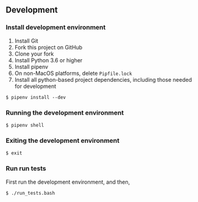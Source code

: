 
## Development

### Install development environment

1. Install Git
2. Fork this project on GitHub
3. Clone your fork
4. Install Python 3.6 or higher
5. Install pipenv
6. On non-MacOS platforms, delete `Pipfile.lock`
7. Install all python-based project dependencies, including those needed for development

```
$ pipenv install --dev
```

### Running the development environment

```
$ pipenv shell
```

### Exiting the development environment

```
$ exit
```

### Run run tests

First run the development environment, and then,

```
$ ./run_tests.bash
```
